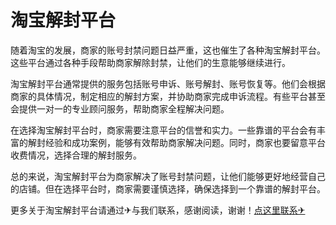 # 淘宝解封平台

随着淘宝的发展，商家的账号封禁问题日益严重，这也催生了各种淘宝解封平台。这些平台通过各种手段帮助商家解除封禁，让他们的生意能够继续进行。

淘宝解封平台通常提供的服务包括账号申诉、账号解封、账号恢复等。他们会根据商家的具体情况，制定相应的解封方案，并协助商家完成申诉流程。有些平台甚至会提供一对一的专业顾问服务，帮助商家全程解决问题。

在选择淘宝解封平台时，商家需要注意平台的信誉和实力。一些靠谱的平台会有丰富的解封经验和成功案例，能够有效帮助商家解决问题。同时，商家也要留意平台收费情况，选择合理的解封服务。

总的来说，淘宝解封平台为商家解决了账号封禁问题，让他们能够更好地经营自己的店铺。但在选择平台时，商家需要谨慎选择，确保选择到一个靠谱的解封平台。

更多关于淘宝解封平台请通过✈与我们联系，感谢阅读，谢谢！[点这里联系✈](https://gg.k02.cc)